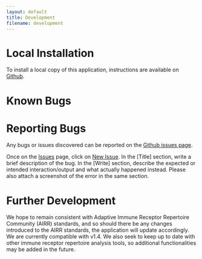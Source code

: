 ```yaml
---
layout: default
title: Development
filename: development
---
```


# Local Installation

To install a local copy of this application, instructions are available on [Github](https://github.com/elulu3/LymphoSeq2_Shiny).

# Known Bugs

# Reporting Bugs

Any bugs or issues discovered can be reported on the [Github issues page](https://github.com/elulu3/LymphoSeq2_Shiny/issues).

Once on the [Issues](https://github.com/elulu3/LymphoSeq2_Shiny/issues) page, click on [New Issue](https://github.com/elulu3/LymphoSeq2_Shiny/issues/new). In the [Title] section, write a brief description of the bug. In the [Write] section, describe the expected or intended interaction/output and what actually happened instead. Please also attach a screenshot of the error in the same section. 

# Further Development

We hope to remain consistent with Adaptive Immune Receptor Repertoire Community (AIRR) standards, and so should there be any changes introduced to the AIRR standards, the application will update accordingly. We are currently compatible with v1.4. We also seek to keep up to date with other immune receptor repertoire analysis tools, so additional functionalities may be added in the future.
